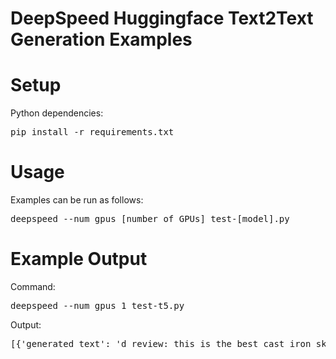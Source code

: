 
# DeepSpeed Huggingface Text2Text Generation Examples

# Setup
Python dependencies:
<pre>
pip install -r requirements.txt
</pre>

# Usage
Examples can be run as follows:
<pre>deepspeed --num_gpus [number of GPUs] test-[model].py</pre>

# Example Output
Command:
<pre>
deepspeed --num_gpus 1 test-t5.py
</pre>

Output:
<pre>
[{'generated_text': 'd review: this is the best cast iron skillet. Great review! Great review! Great'}]
</pre>

